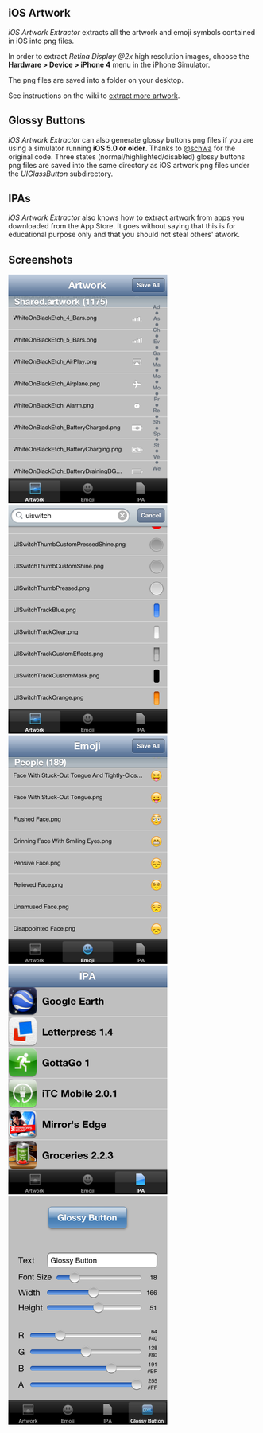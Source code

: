 ## iOS Artwork

*iOS Artwork Extractor* extracts all the artwork and emoji symbols contained in iOS into png files.

In order to extract *Retina Display @2x* high resolution images, choose the **Hardware > Device > iPhone 4** menu in the iPhone Simulator.

The png files are saved into a folder on your desktop.

See instructions on the wiki to [extract more artwork](https://github.com/0xced/iOS-Artwork-Extractor/wiki/Extracting-more-artwork).

## Glossy Buttons

*iOS Artwork Extractor* can also generate glossy buttons png files if you are using a simulator running **iOS 5.0 or older**. Thanks to [@schwa](http://twitter.com/schwa/status/9288691077) for the original code. Three states (normal/highlighted/disabled) glossy buttons png files are saved into the same directory as iOS artwork png files under the *UIGlassButton* subdirectory.

## IPAs

*iOS Artwork Extractor* also knows how to extract artwork from apps you downloaded from the App Store. It goes without saying that this is for educational purpose only and that you should not steal others' atwork.

## Screenshots

<img src="Screenshots/Artwork.png" width="320" height="460">
<img src="Screenshots/UISwitch.png" width="320" height="460">
<img src="Screenshots/Emoji.png" width="320" height="460">
<img src="Screenshots/IPA.png" width="320" height="460">
<img src="Screenshots/GlossyButton.png" width="320" height="460">
